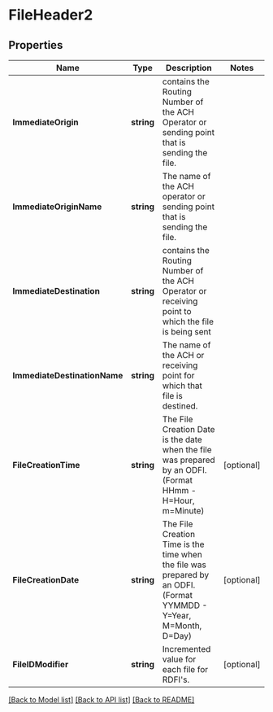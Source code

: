 # FileHeader2

## Properties

Name | Type | Description | Notes
------------ | ------------- | ------------- | -------------
**ImmediateOrigin** | **string** | contains the Routing Number of the ACH Operator or sending point that is sending the file. | 
**ImmediateOriginName** | **string** | The name of the ACH operator or sending point that is sending the file. | 
**ImmediateDestination** | **string** | contains the Routing Number of the ACH Operator or receiving point to which the file is being sent | 
**ImmediateDestinationName** | **string** | The name of the ACH or receiving point for which that file is destined. | 
**FileCreationTime** | **string** | The File Creation Date is the date when the file was prepared by an ODFI. (Format HHmm - H&#x3D;Hour, m&#x3D;Minute) | [optional] 
**FileCreationDate** | **string** | The File Creation Time is the time when the file was prepared by an ODFI. (Format YYMMDD - Y&#x3D;Year, M&#x3D;Month, D&#x3D;Day) | [optional] 
**FileIDModifier** | **string** | Incremented value for each file for RDFI&#39;s. | [optional] 

[[Back to Model list]](../README.md#documentation-for-models) [[Back to API list]](../README.md#documentation-for-api-endpoints) [[Back to README]](../README.md)


